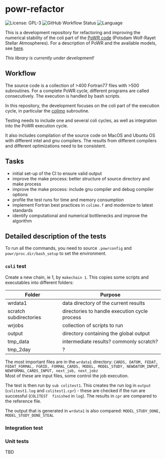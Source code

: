 # powr-refactor

![License: GPL-3](https://img.shields.io/github/license/ssciwr/powr-refactor)
![GitHub Workflow Status](https://img.shields.io/github/actions/workflow/status/ssciwr/powr-refactor/ci.yml?branch=main)
![Language](https://img.shields.io/github/languages/top/ssciwr/powr-refactor)

This is a development repository for refactoring and improving the numerical stability of the coli part of the [PoWR code](https://github.com/powr-code/PoWR) (Potsdam Wolf-Rayet Stellar Atmospheres). For a description of PoWR and the available models, see [here](https://www.astro.physik.uni-potsdam.de/~wrh/PoWR/powrgrid1.php).

*This library is currently under development!*

## Workflow

The source code is a collection of >400 Fortran77 files with >500 subroutines. For a complete PoWR cycle, different programs are called consecutively. The execution is handled by bash scripts.

In this repository, the development focuses on the coli part of the execution cycle, in particular the [colimo](src/colimo.f) subroutine.

Testing needs to include one and several coli cycles, as well as integration into the PoWR execution cycle.

It also includes compilation of the source code on MacOS and Ubuntu OS with different intel and gnu compilers. The results from different compilers and different optimizations need to be consistent.

## Tasks
- initial set-up of the CI to ensure valid output
- improve the make process: better structure of source directory and make process
- improve the make process: include gnu compiler and debug compiler options
- profile the test runs for time and memory consumption
- implement Fortran best practices in `colimo.f` and modernize to latest standards
- identify computational and numerical bottlenecks and improve the algorithm


## Detailed description of the tests
To run all the commands, you need to source `.powrconfig` and `powr/proc.dir/bash_setup` to set the environment.

### `coli` test
Create a new chain, ie 1, by `makechain 1`. This copies some scripts and executables into different folders:

| Folder      | Purpose |
| ----------- | ----------- |
| wrdata1     | data directory of the current results |
| scratch subdirectories | directories to handle execution cycle process |
| wrjobs | collection of scripts to run |
| output | directory containing the global output |
| tmp_data | intermediate results? commonly scratch? |
| tmp_2day | ? |

The most important files are in the `wrdata1` directory: `CARDS, DATOM, FEDAT, FEDAT_FORMAL, FGRID, FORMAL_CARDS, MODEL, MODEL_STUDY, NEWDATOM_INPUT, NEWFORMAL_CARDS_INPUT, next_job, next_jobz`  
Most of these are input files, some control the job execution.

The test is then run by `sub colitest1`. This creates the run log in `output` (`colitest1.log` and `colitest1.cpr`) - these are checked if the run are successful (`COLITEST  finished` in `log`). The results in `cpr` are compared to the reference file.

The output that is generated in `wrdata1` is also compared: `MODEL_STUDY_DONE, MODEL_STUDY_DONE_STEAL`


### Integration test

### Unit tests
TBD
